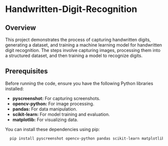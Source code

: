 
# Handwritten-Digit-Recognition

## Overview
This project demonstrates the process of capturing handwritten digits, generating a dataset, and training a machine learning model for handwritten digit recognition. The steps involve capturing images, processing them into a structured dataset, and then training a model to recognize digits.

## Prerequisites
Before running the code, ensure you have the following Python libraries installed:

- **pyscreenshot:** For capturing screenshots.
- **opencv-python:** For image processing.
- **pandas:** For data manipulation.
- **scikit-learn:** For model training and evaluation.
- **matplotlib:** For visualizing data.

You can install these dependencies using pip:
```bash
  pip install pyscreenshot opencv-python pandas scikit-learn matplotlib

```










